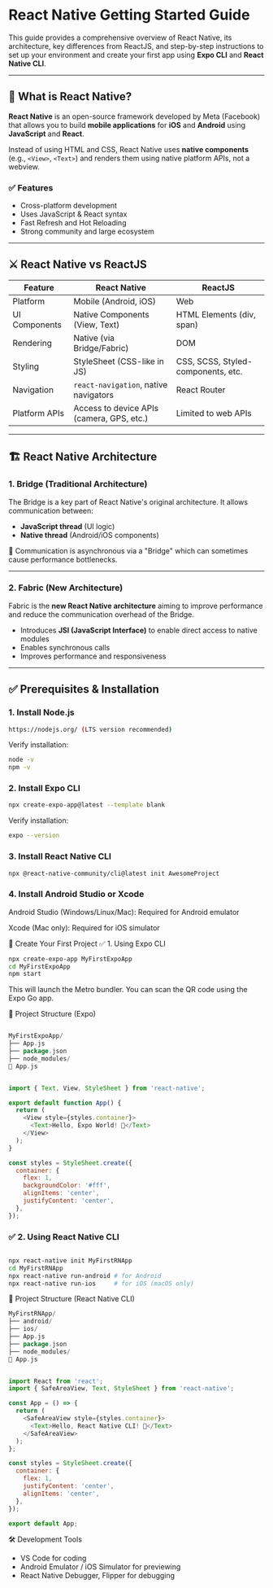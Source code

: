 # React Native Getting Started Guide

This guide provides a comprehensive overview of React Native, its architecture, key differences from ReactJS, and step-by-step instructions to set up your environment and create your first app using **Expo CLI** and **React Native CLI**.

---

## 📌 What is React Native?

**React Native** is an open-source framework developed by Meta (Facebook) that allows you to build **mobile applications** for **iOS** and **Android** using **JavaScript** and **React**.

Instead of using HTML and CSS, React Native uses **native components** (e.g., `<View>`, `<Text>`) and renders them using native platform APIs, not a webview.

### ✅ Features
- Cross-platform development
- Uses JavaScript & React syntax
- Fast Refresh and Hot Reloading
- Strong community and large ecosystem

---

## ⚔️ React Native vs ReactJS

| Feature              | React Native                                 | ReactJS                                      |
|---------------------|----------------------------------------------|----------------------------------------------|
| Platform             | Mobile (Android, iOS)                        | Web                                           |
| UI Components        | Native Components (View, Text)               | HTML Elements (div, span)                    |
| Rendering            | Native (via Bridge/Fabric)                   | DOM                                           |
| Styling              | StyleSheet (CSS-like in JS)                  | CSS, SCSS, Styled-components, etc.           |
| Navigation           | `react-navigation`, native navigators        | React Router                                 |
| Platform APIs        | Access to device APIs (camera, GPS, etc.)    | Limited to web APIs                          |

---

## 🏗️ React Native Architecture

### 1. **Bridge (Traditional Architecture)**

The Bridge is a key part of React Native's original architecture. It allows communication between:

- **JavaScript thread** (UI logic)
- **Native thread** (Android/iOS components)

🧠 Communication is asynchronous via a "Bridge" which can sometimes cause performance bottlenecks.

---

### 2. **Fabric (New Architecture)**

Fabric is the **new React Native architecture** aiming to improve performance and reduce the communication overhead of the Bridge.

- Introduces **JSI (JavaScript Interface)** to enable direct access to native modules
- Enables synchronous calls
- Improves performance and responsiveness

---

## ✅ Prerequisites & Installation

### 1. Install Node.js

```bash
https://nodejs.org/ (LTS version recommended)

```

Verify installation:

```bash
node -v
npm -v

```

### 2. Install Expo CLI
```bash
npx create-expo-app@latest --template blank
```

Verify installation:

```bash
expo --version
```

### 3. Install React Native CLI
```bash
npx @react-native-community/cli@latest init AwesomeProject
```

### 4. Install Android Studio or Xcode

Android Studio (Windows/Linux/Mac): Required for Android emulator

Xcode (Mac only): Required for iOS simulator

🚀 Create Your First Project
✅ 1. Using Expo CLI
```bash
npx create-expo-app MyFirstExpoApp
cd MyFirstExpoApp
npm start
```

This will launch the Metro bundler. You can scan the QR code using the Expo Go app.

📂 Project Structure (Expo)

```go

MyFirstExpoApp/
├── App.js
├── package.json
├── node_modules/
📄 App.js

```

```js

import { Text, View, StyleSheet } from 'react-native';

export default function App() {
  return (
    <View style={styles.container}>
      <Text>Hello, Expo World! 🚀</Text>
    </View>
  );
}

const styles = StyleSheet.create({
  container: {
    flex: 1,
    backgroundColor: '#fff',
    alignItems: 'center',
    justifyContent: 'center',
  },
});

```

### ✅ 2. Using React Native CLI

```bash

npx react-native init MyFirstRNApp
cd MyFirstRNApp
npx react-native run-android # for Android
npx react-native run-ios     # for iOS (macOS only)

```
📂 Project Structure (React Native CLI)
```go
MyFirstRNApp/
├── android/
├── ios/
├── App.js
├── package.json
├── node_modules/
📄 App.js

```
```js

import React from 'react';
import { SafeAreaView, Text, StyleSheet } from 'react-native';

const App = () => {
  return (
    <SafeAreaView style={styles.container}>
      <Text>Hello, React Native CLI! 🎉</Text>
    </SafeAreaView>
  );
};

const styles = StyleSheet.create({
  container: {
    flex: 1,
    justifyContent: 'center',
    alignItems: 'center',
  },
});

export default App;

```
🛠️ Development Tools
* VS Code for coding
* Android Emulator / iOS Simulator for previewing
* React Native Debugger, Flipper for debugging
